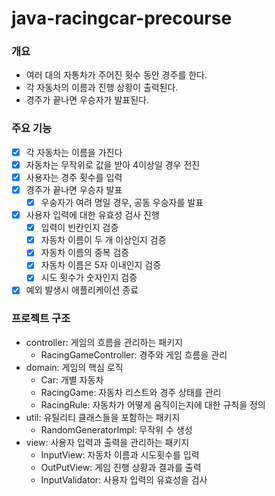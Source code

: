 # java-racingcar-precourse

### 개요
- 여러 대의 자통차가 주어진 횟수 동안 경주를 한다.
- 각 자동차의 이름과 진행 상황이 출력된다.
- 경주가 끝나면 우승자가 발표된다.

### 주요 기능
- [X] 각 자동차는 이름을 가진다
- [X] 자동차는 무작위로 값을 받아 4이상일 경우 전진
- [X] 사용자는 경주 횟수를 입력
- [X] 경주가 끝나면 우승자 발표
    - [X] 우숭자가 여려 명일 경우, 공동 우승자를 발표
- [X] 사용자 입력에 대한 유효성 검사 진행
    - [X] 입력이 빈칸인지 검증
    - [X] 자동차 이름이 두 개 이상인지 검증
    - [X] 자동차 이름의 중복 검증
    - [X] 자동차 이름은 5자 이내인지 검증
    - [X] 시도 횟수가 숫자인지 검증
- [X] 예외 발생시 애플리케이션 종료

### 프로젝트 구조
- controller: 게임의 흐름을 관리하는 패키지
    - RacingGameController: 경주와 게임 흐름을 관리
- domain: 게임의 핵심 로직
    - Car: 개별 자동차
    - RacingGame: 자동차 리스트와 경주 상태를 관리
    - RacingRule: 자동차가 어떻게 움직이는지에 대한 규칙을 정의
- util: 유틸리티 클래스들을 포함하는 패키지
    - RandomGeneratorImpl: 무작위 수 생성
- view: 사용자 입력과 출력을 관리하는 패키지
    - InputView: 자동차 이름과 시도횟수를 입력
    - OutPutView: 게임 진행 상황과 결과를 출력
    - InputValidator: 사용자 입력의 유효성을 검사